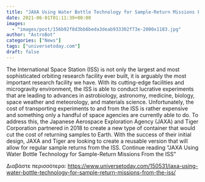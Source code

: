 ```yaml
---
title: "JAXA Using Water Bottle Technology for Sample-Return Missions From the ISS"
date: 2021-06-01T01:11:39+00:00
images:
  - "images/post/156b92f8d3bb6beda3deab933302f73e-2000x1183.jpg"
author: "AstroBot"
categories: ["News"]
tags: ["universetoday.com"]
draft: false
---
```


The International Space Station (ISS) is not only the largest and most sophisticated orbiting research facility ever built, it is arguably the most important research facility we have. With its cutting-edge facilities and microgravity environment, the ISS is able to conduct lucrative experiments that are leading to advances in astrobiology, astronomy, medicine, biology, space weather and meteorology, and materials science. Unfortunately, the cost of transporting experiments to and from the ISS is rather expensive and something only a handful of space agencies are currently able to do. To address this, the Japanese Aerospace Exploration Agency (JAXA) and Tiger Corporation partnered in 2018 to create a new type of container that would cut the cost of returning samples to Earth. With the success of their initial design, JAXA and Tiger are looking to create a reusable version that will allow for regular sample returns from the ISS.  Continue reading “JAXA Using Water Bottle Technology for Sample-Return Missions From the ISS” 

Διαβάστε περισσότερα: https://www.universetoday.com/150531/jaxa-using-water-bottle-technology-for-sample-return-missions-from-the-iss/
